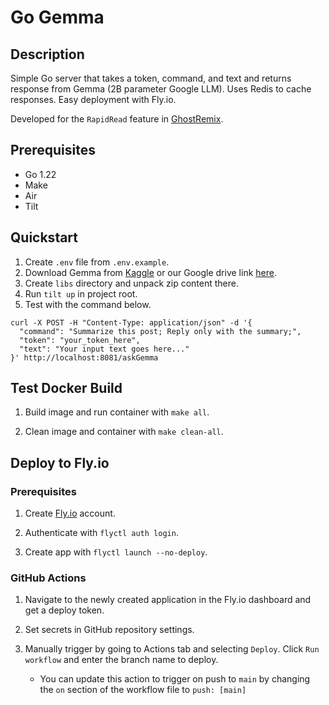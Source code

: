 # Go Gemma

## Description

Simple Go server that takes a token, command, and text and returns response from Gemma (2B parameter Google LLM). Uses Redis to cache responses. Easy deployment with Fly.io.

Developed for the `RapidRead` feature in [GhostRemix](https://ghostremix.com).

## Prerequisites

- Go 1.22
- Make
- Air
- Tilt

## Quickstart

1. Create `.env` file from `.env.example`.
2. Download Gemma from [Kaggle](https://www.kaggle.com/models/google/gemma/gemmaCpp/2b-it-sfp) or our Google drive link [here](https://drive.google.com/file/d/1Blx_O2FWV2-h71uGia0wtRb-5IaDwRX_/view?usp=sharing).
3. Create `libs` directory and unpack zip content there.
4. Run `tilt up` in project root.
5. Test with the command below.

```
curl -X POST -H "Content-Type: application/json" -d '{
  "command": "Summarize this post; Reply only with the summary;",
  "token": "your_token_here",
  "text": "Your input text goes here..."
}' http://localhost:8081/askGemma
```

## Test Docker Build

1. Build image and run container with `make all`.

2. Clean image and container with `make clean-all`.

## Deploy to Fly.io

### Prerequisites

1. Create [Fly.io](https://fly.io) account.

2. Authenticate with `flyctl auth login`.

3. Create app with `flyctl launch --no-deploy`.

### GitHub Actions

1. Navigate to the newly created application in the Fly.io dashboard and get a deploy token.

2. Set secrets in GitHub repository settings.

3. Manually trigger by going to Actions tab and selecting `Deploy`. Click `Run workflow` and enter the branch name to deploy.
   - You can update this action to trigger on push to `main` by changing the `on` section of the workflow file to `push: [main]`
